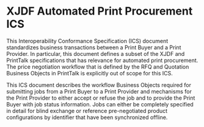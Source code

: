 # XJDF Automated Print Procurement ICS
This Interoperability Conformance Specification (ICS) document standardizes business transactions between a Print
Buyer and a Print Provider. In particular, this document defines a subset of the XJDF and PrintTalk specifications that has
relevance for automated print procurement. The price negotiation workflow that is defined by the RFQ and Quotation
Business Objects in PrintTalk is explicitly out of scope for this ICS.

This ICS document describes the workflow Business Objects required for submitting jobs from a Print Buyer to a Print Provider
and mechanisms for the Print Provider to either accept or refuse the job and to provide the Print Buyer with job status
information. Jobs can either be completely specified in detail for blind exchange or reference pre-negotiated product
configurations by identifier that have been synchronized offline.
